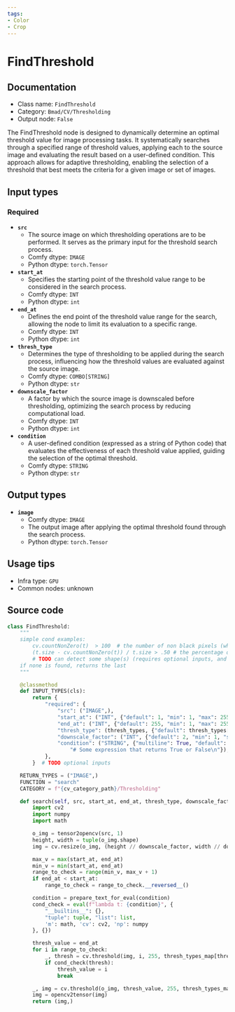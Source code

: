 ```yaml
---
tags:
- Color
- Crop
---
```


# FindThreshold
## Documentation
- Class name: `FindThreshold`
- Category: `Bmad/CV/Thresholding`
- Output node: `False`

The FindThreshold node is designed to dynamically determine an optimal threshold value for image processing tasks. It systematically searches through a specified range of threshold values, applying each to the source image and evaluating the result based on a user-defined condition. This approach allows for adaptive thresholding, enabling the selection of a threshold that best meets the criteria for a given image or set of images.
## Input types
### Required
- **`src`**
    - The source image on which thresholding operations are to be performed. It serves as the primary input for the threshold search process.
    - Comfy dtype: `IMAGE`
    - Python dtype: `torch.Tensor`
- **`start_at`**
    - Specifies the starting point of the threshold value range to be considered in the search process.
    - Comfy dtype: `INT`
    - Python dtype: `int`
- **`end_at`**
    - Defines the end point of the threshold value range for the search, allowing the node to limit its evaluation to a specific range.
    - Comfy dtype: `INT`
    - Python dtype: `int`
- **`thresh_type`**
    - Determines the type of thresholding to be applied during the search process, influencing how the threshold values are evaluated against the source image.
    - Comfy dtype: `COMBO[STRING]`
    - Python dtype: `str`
- **`downscale_factor`**
    - A factor by which the source image is downscaled before thresholding, optimizing the search process by reducing computational load.
    - Comfy dtype: `INT`
    - Python dtype: `int`
- **`condition`**
    - A user-defined condition (expressed as a string of Python code) that evaluates the effectiveness of each threshold value applied, guiding the selection of the optimal threshold.
    - Comfy dtype: `STRING`
    - Python dtype: `str`
## Output types
- **`image`**
    - Comfy dtype: `IMAGE`
    - The output image after applying the optimal threshold found through the search process.
    - Python dtype: `torch.Tensor`
## Usage tips
- Infra type: `GPU`
- Common nodes: unknown


## Source code
```python
class FindThreshold:
    """
    simple cond examples:
        cv.countNonZero(t)  > 100  # the number of non black pixels (white when using binary thresh type)
        (t.size - cv.countNonZero(t)) / t.size > .50 # the percentage of black pixels is higher than 50%
        # TODO can detect some shape(s) (requires optional inputs, and for current output maybe not that useful
    if none is found, returns the last
    """

    @classmethod
    def INPUT_TYPES(cls):
        return {
            "required": {
                "src": ("IMAGE",),
                "start_at": ("INT", {"default": 1, "min": 1, "max": 255, "step": 1}),
                "end_at": ("INT", {"default": 255, "min": 1, "max": 255, "step": 1}),
                "thresh_type": (thresh_types, {"default": thresh_types[0]}),
                "downscale_factor": ("INT", {"default": 2, "min": 1, "step": 1}),
                "condition": ("STRING", {"multiline": True, "default":
                    "# Some expression that returns True or False\n"}),
            },
        }  # TODO optional inputs

    RETURN_TYPES = ("IMAGE",)
    FUNCTION = "search"
    CATEGORY = f"{cv_category_path}/Thresholding"

    def search(self, src, start_at, end_at, thresh_type, downscale_factor, condition):
        import cv2
        import numpy
        import math

        o_img = tensor2opencv(src, 1)
        height, width = tuple(o_img.shape)
        img = cv.resize(o_img, (height // downscale_factor, width // downscale_factor), interpolation=cv.INTER_AREA)

        max_v = max(start_at, end_at)
        min_v = min(start_at, end_at)
        range_to_check = range(min_v, max_v + 1)
        if end_at < start_at:
            range_to_check = range_to_check.__reversed__()

        condition = prepare_text_for_eval(condition)
        cond_check = eval(f"lambda t: {condition}", {
            "__builtins__": {},
            "tuple": tuple, "list": list,
            'm': math, 'cv': cv2, 'np': numpy
        }, {})

        thresh_value = end_at
        for i in range_to_check:
            _, thresh = cv.threshold(img, i, 255, thresh_types_map[thresh_type])
            if cond_check(thresh):
                thresh_value = i
                break

        _, img = cv.threshold(o_img, thresh_value, 255, thresh_types_map[thresh_type])
        img = opencv2tensor(img)
        return (img,)

```
